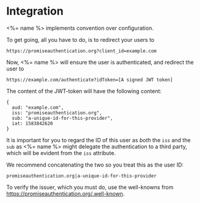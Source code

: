 # Integration

<%= name %> implements convention over configuration.

To get going, all you have to do, is to redirect your users to

    https://promiseauthentication.org?client_id=example.com

Now, <%= name %> will ensure the user is authenticated, and redirect the user to

    https://example.com/authenticate?idToken=[A signed JWT token]

The content of the JWT-token will have the following content:

    {
      aud: "example.com",
      iss: "promiseauthentication.org",
      sub: "a-unique-id-for-this-provider",
      iat: 1583842620
    }

It is important for you to regard the ID of this user as _both_ the `iss` and the `sub` as <%= name %> might delegate the authentication to a third party, which will be evident from the `iss` attribute.

We recommend concatenating the two so you treat this as the user ID:

    promiseauthentication.org|a-unique-id-for-this-provider

To verify the issuer, which you must do, use the well-knowns from https://promiseauthentication.org/.well-known.

